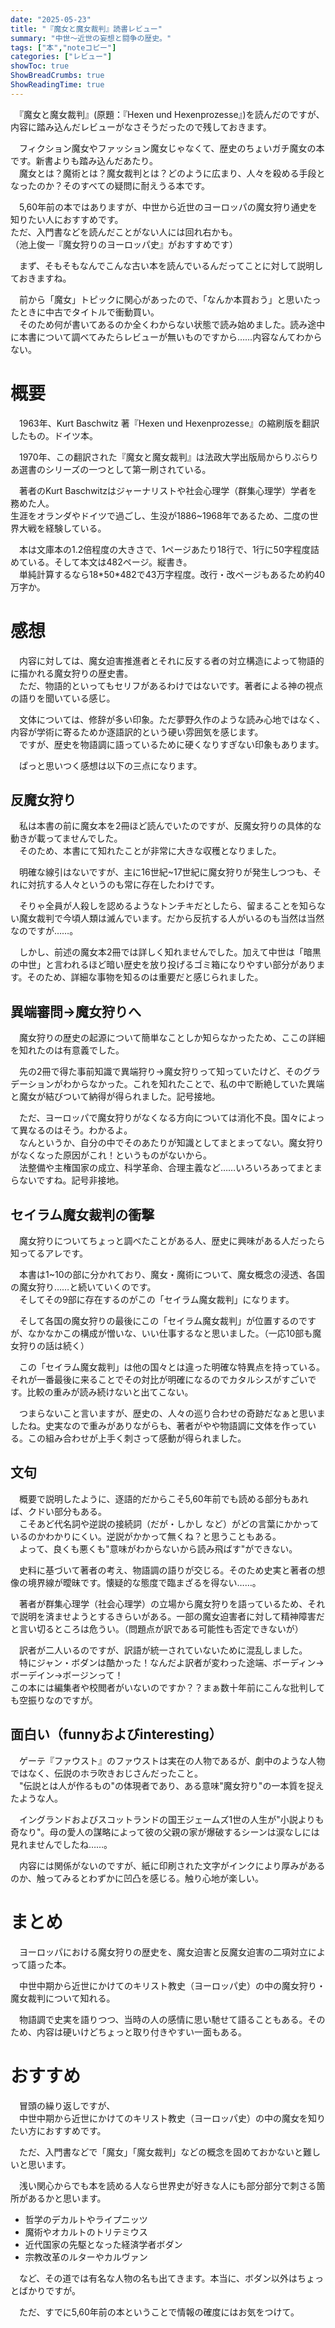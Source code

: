 ```yaml
---
date: "2025-05-23"
title: "『魔女と魔女裁判』読書レビュー"
summary: "中世～近世の妄想と闘争の歴史。"
tags: ["本","noteコピー"]
categories: ["レビュー"]
showToc: true
ShowBreadCrumbs: true
ShowReadingTime: true
---
```


 　『魔女と魔女裁判』(原題：『Hexen und Hexenprozesse』)を読んだのですが、内容に踏み込んだレビューがなさそうだったので残しておきます。

　フィクション魔女やファッション魔女じゃなくて、歴史のちょいガチ魔女の本です。新書よりも踏み込んだあたり。  
　魔女とは？魔術とは？魔女裁判とは？どのように広まり、人々を殺める手段となったのか？そのすべての疑問に耐えうる本です。

　5,60年前の本ではありますが、中世から近世のヨーロッパの魔女狩り通史を知りたい人におすすめです。  
ただ、入門書などを読んだことがない人には回れ右かも。  
（池上俊一『魔女狩りのヨーロッパ史』がおすすめです）

　まず、そもそもなんでこんな古い本を読んでいるんだってことに対して説明しておきますね。

　前から「魔女」トピックに関心があったので、「なんか本買おう」と思いたったときに中古でタイトルで衝動買い。  
　そのため何が書いてあるのか全くわからない状態で読み始めました。読み途中に本書について調べてみたらレビューが無いものですから……内容なんてわからない。

# 概要

　1963年、Kurt Baschwitz 著『Hexen und Hexenprozesse』の縮刷版を翻訳したもの。ドイツ本。

　1970年、この翻訳された『魔女と魔女裁判』は法政大学出版局からりぶらりあ選書のシリーズの一つとして第一刷されている。

　著者のKurt Baschwitzはジャーナリストや社会心理学（群集心理学）学者を務めた人。  
生涯をオランダやドイツで過ごし、生没が1886~1968年であるため、二度の世界大戦を経験している。

　本は文庫本の1.2倍程度の大きさで、1ページあたり18行で、1行に50字程度詰めている。そして本文は482ページ。縦書き。  
　単純計算するなら18\*50\*482で43万字程度。改行・改ページもあるため約40万字か。

# 感想

　内容に対しては、魔女迫害推進者とそれに反する者の対立構造によって物語的に描かれる魔女狩りの歴史書。  
　ただ、物語的といってもセリフがあるわけではないです。著者による神の視点の語りを聞いている感じ。

　文体については、修辞が多い印象。ただ夢野久作のような読み心地ではなく、内容が学術に寄るためか逐語訳的という硬い雰囲気を感じます。  
　ですが、歴史を物語調に語っているために硬くなりすぎない印象もあります。

　ぱっと思いつく感想は以下の三点になります。

## 反魔女狩り

　私は本書の前に魔女本を2冊ほど読んでいたのですが、反魔女狩りの具体的な動きが載ってませんでした。  
　そのため、本書にて知れたことが非常に大きな収穫となりました。

　明確な線引はないですが、主に16世紀~17世紀に魔女狩りが発生しつつも、それに対抗する人々というのも常に存在したわけです。

　そりゃ全員が人殺しを認めるようなトンチキだとしたら、留まることを知らない魔女裁判で今頃人類は滅んでいます。だから反抗する人がいるのも当然は当然なのですが……。

　しかし、前述の魔女本2冊では詳しく知れませんでした。加えて中世は「暗黒の中世」と言われるほど暗い歴史を放り投げるゴミ箱になりやすい部分があります。そのため、詳細な事物を知るのは重要だと感じられました。

## 異端審問→魔女狩りへ

　魔女狩りの歴史の起源について簡単なことしか知らなかったため、ここの詳細を知れたのは有意義でした。

　先の2冊で得た事前知識で異端狩り→魔女狩りって知っていたけど、そのグラデーションがわからなかった。これを知れたことで、私の中で断絶していた異端と魔女が結びついて納得が得られました。記号接地。

　ただ、ヨーロッパで魔女狩りがなくなる方向については消化不良。国々によって異なるのはそう。わかるよ。  
　なんというか、自分の中でそのあたりが知識としてまとまってない。魔女狩りがなくなった原因がこれ！というものがないから。  
　法整備や主権国家の成立、科学革命、合理主義など……いろいろあってまとまらないですね。記号非接地。

## セイラム魔女裁判の衝撃

　魔女狩りについてちょっと調べたことがある人、歴史に興味がある人だったら知ってるアレです。

　本書は1~10の部に分かれており、魔女・魔術について、魔女概念の浸透、各国の魔女狩り……と続いていくのです。  
　そしてその9部に存在するのがこの「セイラム魔女裁判」になります。

　そして各国の魔女狩りの最後にこの「セイラム魔女裁判」が位置するのですが、なかなかこの構成が憎いな、いい仕事するなと思いました。（一応10部も魔女狩りの話は続く）

　この「セイラム魔女裁判」は他の国々とは違った明確な特異点を持っている。それが一番最後に来ることでその対比が明確になるのでカタルシスがすごいです。比較の重みが読み続けないと出てこない。

　つまらないこと言いますが、歴史の、人々の巡り合わせの奇跡だなぁと思いましたね。史実なので重みがありながらも、著者がやや物語調に文体を作っている。この組み合わせが上手く刺さって感動が得られました。

## 文句

　概要で説明したように、逐語的だからこそ5,60年前でも読める部分もあれば、クドい部分もある。  
　こそあど代名詞や逆説の接続詞（だが・しかし など）がどの言葉にかかっているのかわかりにくい。逆説がかかって無くね？と思うこともある。  
　よって、良くも悪くも"意味がわからないから読み飛ばす"ができない。

　史料に基づいて著者の考え、物語調の語りが交じる。そのため史実と著者の想像の境界線が曖昧です。懐疑的な態度で臨まざるを得ない……。

　著者が群集心理学（社会心理学）の立場から魔女狩りを語っているため、それで説明を済ませようとするきらいがある。一部の魔女迫害者に対して精神障害だと言い切るところは危うい。（問題点が訳である可能性も否定できないが）

　訳者が二人いるのですが、訳語が統一されていないために混乱しました。  
　特にジャン・ボダンは酷かった！なんだよ訳者が変わった途端、ボーディン→ボーデイン→ボージンって！  
この本には編集者や校閲者がいないのですか？？まぁ数十年前にこんな批判しても空振りなのですが。

## 面白い（funnyおよびinteresting）

　ゲーテ『ファウスト』のファウストは実在の人物であるが、劇中のような人物ではなく、伝説のホラ吹きおじさんだったこと。  
　"伝説とは人が作るもの"の体現者であり、ある意味"魔女狩り"の一本質を捉えたような人。

　イングランドおよびスコットランドの国王ジェームズ1世の人生が"小説よりも奇なり"。母の愛人の謀略によって彼の父親の家が爆破するシーンは涙なしには見れませんでしたね……。

　内容には関係がないのですが、紙に印刷された文字がインクにより厚みがあるのか、触ってみるとわずかに凹凸を感じる。触り心地が楽しい。

# まとめ

　ヨーロッパにおける魔女狩りの歴史を、魔女迫害と反魔女迫害の二項対立によって語った本。

　中世中期から近世にかけてのキリスト教史（ヨーロッパ史）の中の魔女狩り・魔女裁判について知れる。

　物語調で史実を語りつつ、当時の人の感情に思い馳せて語ることもある。そのため、内容は硬いけどちょっと取り付きやすい一面もある。

# おすすめ

　冒頭の繰り返しですが、  
　中世中期から近世にかけてのキリスト教史（ヨーロッパ史）の中の魔女を知りたい方におすすめです。

　ただ、入門書などで「魔女」「魔女裁判」などの概念を固めておかないと難しいと思います。

　浅い関心からでも本を読める人なら世界史が好きな人にも部分部分で刺さる箇所があるかと思います。

- 哲学のデカルトやライプニッツ
- 魔術やオカルトのトリテミウス
- 近代国家の先駆となった経済学者ボダン
- 宗教改革のルターやカルヴァン

　など、その道では有名な人物の名も出てきます。本当に、ボダン以外はちょっとばかりですが。

　ただ、すでに5,60年前の本ということで情報の確度にはお気をつけて。
